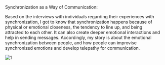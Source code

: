 Synchronization as a Way of Communication: 

Based on the interviews with individuals regarding their experiences with synchronization, I got to know that synchronization happens because of physical or emotional closeness, the tendency to line up, and being attracted to each other. It can also create deeper emotional interactions and help in sending messages.  Accordingly, my story is about the emotional synchronization between people, and how people can improvise synchronized emotions and develop telepathy for communication. 

![1](https://user-images.githubusercontent.com/116266413/198291016-3af01b37-07e3-46d5-b747-745d1c7d7b0c.jpg)
